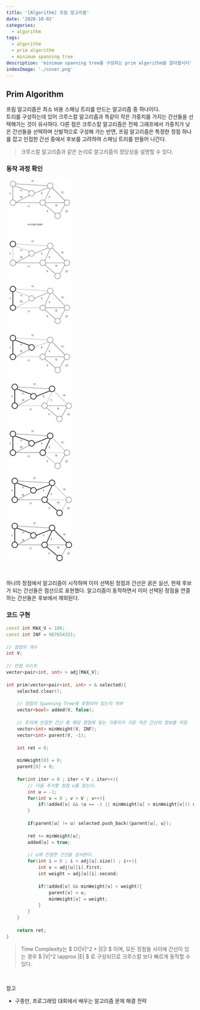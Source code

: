 ```yaml
---
title: '[Algorithm] 프림 알고리즘'
date: '2020-10-02'
categories:
  - algorithm
tags:
  - algorithm
  - prim algorithm
  - minimum spanning tree
description: 'minimum spanning tree를 구성하는 prim algorithm을 알아봅시다'
indexImage: './cover.png'
---
```


## Prim Algorithm  

프림 알고리즘은 최소 비용 스패닝 트리를 만드는 알고리즘 중 하나이다.  
트리를 구성하는데 있어 크루스칼 알고리즘과 똑같이 작은 가중치를 가지는 간선들을 선택해가는 것이 유사하다. 
다른 점은 크루스칼 알고리즘은 전체 그래프에서 가중치가 낮은 간선들을 선택하며 산발적으로 구성해 가는 반면, 
프림 알고리즘은 특정한 정점 하나를 잡고 인접한 간선 중에서 후보를 고려하여 스패닝 트리를 만들어 나간다.

> 크루스칼 알고리즘과 같은 논리로 알고리즘의 정당성을 설명할 수 있다.

### 동작 과정 확인 

![minimum_spanning_tree_prim](./minimum_spanning_tree_prim.png)

<br/>

하나의 정점에서 알고리즘이 시작하며 이미 선택된 정점과 간선은 굵은 실선, 현재 후보가 되는 간선들은 점선으로 표현했다. 
알고리즘이 동작하면서 이미 선택된 정점을 연결하는 간선들은 후보에서 제외된다.

### 코드 구현  

``` cpp
const int MAX_V = 100;
const int INF = 987654321;

// 정점의 개수
int V;

// 인접 리스트
vector<pair<int, int> > adj[MAX_V];

int prim(vector<pair<int, int> > & selected){
    selected.clear();

    // 정점이 Spanning Tree에 포함되어 있는지 여부
    vector<bool> added(V, false);

    // 트리에 인접한 간선 중 해당 정점에 닿는 가중치가 가장 작은 간선의 정보를 저장
    vector<int> minWeight(V, INF);
    vector<int> parent(V, -1);

    int ret = 0;

    minWeight[0] = 0;
    parent[0] = 0;

    for(int iter = 0 ; iter < V ; iter++){
        // 다음 추가할 정점 u를 찾는다.
        int u = -1;
        for(int v = 0 ; v < V ; v++){
            if(!added[v] && (u == -1 || minWeight[u] > minWeight[v])) u = v;
        }

        if(parent[u] != u) selected.push_back({parent[u], u});

        ret += minWeight[u];
        added[u] = true;

        // u에 인접한 간선을 검사한다.
        for(int i = 0 ; i < adj[u].size() ; i++){
            int v = adj[u][i].first;
            int weight = adj[u][i].second;

            if(!added[v] && minWeight[v] > weight){
                parent[v] = u;
                minWeight[v] = weight;
            }
        }
    }

    return ret;
}   
```

> Time Complexity는 $ O(\|V\|^2 + \|E\|) $ 이며, 모든 정점들 사이에 간선이 있는 경우 $ \|V\|^2 \approx \|E\| $ 로 구성되므로 크루스칼 보다 빠르게 동작할 수 있다.

<br/>

참고
- 구종만, 프로그래밍 대회에서 배우는 알고리즘 문제 해결 전략